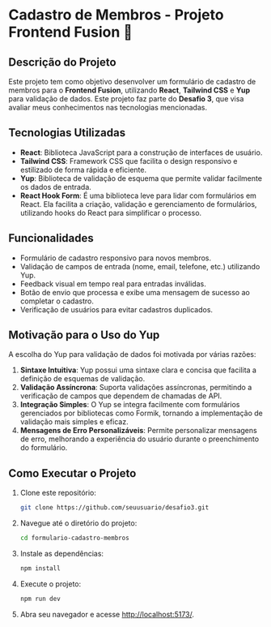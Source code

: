 # Cadastro de Membros - Projeto Frontend Fusion 🚀

## Descrição do Projeto

Este projeto tem como objetivo desenvolver um formulário de cadastro de membros para o **Frontend Fusion**, utilizando **React**, **Tailwind CSS** e **Yup** para validação de dados. Este projeto faz parte do **Desafio 3**, que visa avaliar meus conhecimentos nas tecnologias mencionadas.

## Tecnologias Utilizadas

- **React**: Biblioteca JavaScript para a construção de interfaces de usuário.
- **Tailwind CSS**: Framework CSS que facilita o design responsivo e estilizado de forma rápida e eficiente.
- **Yup**: Biblioteca de validação de esquema que permite validar facilmente os dados de entrada.
- **React Hook Form**: É uma biblioteca leve para lidar com formulários em React. Ela facilita a criação, validação e gerenciamento de formulários, utilizando hooks do React para simplificar o processo.

## Funcionalidades

- Formulário de cadastro responsivo para novos membros.
- Validação de campos de entrada (nome, email, telefone, etc.) utilizando Yup.
- Feedback visual em tempo real para entradas inválidas.
- Botão de envio que processa e exibe uma mensagem de sucesso ao completar o cadastro.
- Verificação de usuários para evitar cadastros duplicados.

## Motivação para o Uso do Yup

A escolha do Yup para validação de dados foi motivada por várias razões:

1. **Sintaxe Intuitiva**: Yup possui uma sintaxe clara e concisa que facilita a definição de esquemas de validação.
2. **Validação Assíncrona**: Suporta validações assíncronas, permitindo a verificação de campos que dependem de chamadas de API.
3. **Integração Simples**: O Yup se integra facilmente com formulários gerenciados por bibliotecas como Formik, tornando a implementação de validação mais simples e eficaz.
4. **Mensagens de Erro Personalizáveis**: Permite personalizar mensagens de erro, melhorando a experiência do usuário durante o preenchimento do formulário.

## Como Executar o Projeto

1. Clone este repositório:
   ```bash
   git clone https://github.com/seuusuario/desafio3.git
   ```
   
2. Navegue até o diretório do projeto:
   ```bash
   cd formulario-cadastro-membros
   ```

3. Instale as dependências:
   ```bash
   npm install
   ```

4. Execute o projeto:
   ```bash
   npm run dev
   ```

5. Abra seu navegador e acesse [http://localhost:5173/](http://localhost:5173/).